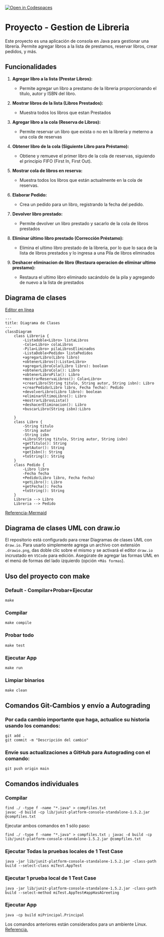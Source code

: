 [![Open in Codespaces](https://classroom.github.com/assets/launch-codespace-2972f46106e565e64193e422d61a12cf1da4916b45550586e14ef0a7c637dd04.svg)](https://classroom.github.com/open-in-codespaces?assignment_repo_id=21252202)
# Proyecto - Gestion de Libreria

Este proyecto es una aplicación de consola en Java para gestionar una librería. Permite agregar libros a la lista de prestamos, reservar libros, crear pedidos, y más.

## Funcionalidades

1. **Agregar libro a la lista (Prestar Libros):**
   - Permite agregar un libro a prestamo de la libreria proporcionando el título, autor y ISBN del libro.

2. **Mostrar libros de la lista (Libros Prestados):**
   - Muestra todos los libros que estan Prestados

3. **Agregar libro a la cola (Reserva de Libros):**
   - Permite reservar un libro que exista o no en  la librería y meterno a una cola de reservas

4. **Obtener libro de la cola (Siguiente Libro para Préstamo):**
   - Obtiene y remueve el primer libro de la cola de reservas, siguiendo el principio FIFO (First In, First Out).

5. **Mostrar cola de libros en reserva:**
   - Muestra todos los libros que están actualmente en la cola de reservas.

6. **Elaborar Pedido:**
   - Crea un pedido para un libro, registrando la fecha del pedido.

7. **Devolver libro prestado:**
   - Permite devolver un libro prestado y sacarlo de la cola de libros prestados

8. **Eliminar último libro prestado (Corrección Préstamo):**
   - Elimina el ultimo libro prestado de la libreria, por lo que lo saca de la lista de libros prestados 
   y lo ingresa a una Pila de libros eliminados

9. **Deshacer eliminacion de libro (Restaura operacion de eliminar ultimo prestamo):**
   - Restaura el ultimo libro eliminado sacándolo de la pila y agregando de nuevo a la lista de prestados

## Diagrama de clases
[Editor en línea](https://mermaid.live/)
```mermaid
---
title: Diagrama de Clases
---
classDiagram
    class Libreria {
        -Listadoble<Libro> listaLibros
        -Cola<Libro> colaLibros
        -Pila<Libro> pilaLibrosEliminados
        -ListaDoble<Pedido> listaPedidos
        +agregarLibro(Libro libro)
        +obtenerLibros():Lista<Libro>
        +agregarLibroCola(Libro libro): boolean
        +obtenerLibroCola(): Libro
        +obtenerLibroPila(): Libro
        +mostrarReservaLibros(): Cola<Libro>
        +crearLibro(String titulo, String autor, String isbn): Libro
        +crearPedido(Libro libro, Fecha fecha): Pedido
        +devolverLibro(Libro libro): boolean
        +eliminarUltimoLibro(): Libro
        +mostrarLibrosLista()
        +deshacerEliminacion(): Libro
        +buscarLibro(String isbn):Libro
        
    }
    class Libro {
        -String titulo
        -String autor
        -String isbn
        +Libro(String titulo, String autor, String isbn)
        +getTitulo(): String
        +getAutor(): String
        +getIsbn(): String
        +toString(): String
    }
    class Pedido {
        -Libro libro
        -Fecha fecha
        +Pedido(Libro libro, Fecha fecha)
        +getLibro(): Libro
        +getFecha(): Fecha
        +toString(): String
    }
    Libreria --> Libro
    Libreria --> Pedido
```
[Referencia-Mermaid](https://mermaid.js.org/syntax/classDiagram.html)

## Diagrama de clases UML con draw.io
El repositorio está configurado para crear Diagramas de clases UML con ```draw.io```. Para usarlo simplemente agrega un archivo con extensión ```.drawio.png```, das doble clic sobre el mismo y se activará el editor ```draw.io``` incrustado en ```VSCode``` para edición. Asegúrate de agregar las formas UML en el menú de formas del lado izquierdo (opción ```+Más formas```).

## Uso del proyecto con make

### Default - Compilar+Probar+Ejecutar
```
make
```
### Compilar
```
make compile
```
### Probar todo
```
make test
```
### Ejecutar App
```
make run
```
### Limpiar binarios
```
make clean
```
## Comandos Git-Cambios y envío a Autograding

### Por cada cambio importante que haga, actualice su historia usando los comandos:
```
git add .
git commit -m "Descripción del cambio"
```
### Envíe sus actualizaciones a GitHub para Autograding con el comando:
```
git push origin main
```
## Comandos individuales
### Compilar

```
find ./ -type f -name "*.java" > compfiles.txt
javac -d build -cp lib/junit-platform-console-standalone-1.5.2.jar @compfiles.txt
```
Ejecutar ambos comandos en 1 sólo paso:

```
find ./ -type f -name "*.java" > compfiles.txt ; javac -d build -cp lib/junit-platform-console-standalone-1.5.2.jar @compfiles.txt
```


### Ejecutar Todas la pruebas locales de 1 Test Case

```
java -jar lib/junit-platform-console-standalone-1.5.2.jar -class-path build --select-class miTest.AppTest
```
### Ejecutar 1 prueba local de 1 Test Case

```
java -jar lib/junit-platform-console-standalone-1.5.2.jar -class-path build --select-method miTest.AppTest#appHasAGreeting
```
### Ejecutar App
```
java -cp build miPrincipal.Principal
```
Los comandos anteriores están considerados para un ambiente Linux. [Referencia.](https://www.baeldung.com/junit-run-from-command-line)
